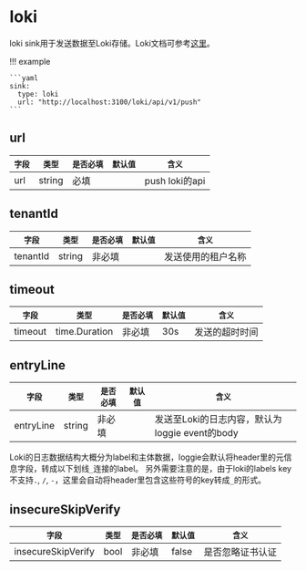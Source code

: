 # loki

loki sink用于发送数据至Loki存储。Loki文档可参考[这里](https://grafana.com/docs/loki/latest/)。


!!! example

    ```yaml
    sink:
      type: loki
      url: "http://localhost:3100/loki/api/v1/push"
    ```

## url

|    `字段`   |    `类型`    |  `是否必填`  |  `默认值`  |  `含义`  |
| ---------- | ----------- | ----------- | --------- | -------- |
| url | string  |    必填    |      | push loki的api |

## tenantId

|    `字段`   |    `类型`    |  `是否必填`  |  `默认值`  |  `含义`  |
| ---------- | ----------- | ----------- | --------- | -------- |
| tenantId | string  |    非必填    |      | 发送使用的租户名称 |

## timeout

|    `字段`   |    `类型`    |  `是否必填`  |  `默认值`  |  `含义`  |
| ---------- | ----------- | ----------- | --------- | -------- |
| timeout | time.Duration  |    非必填    |  30s    | 发送的超时时间 |

## entryLine

|    `字段`   |    `类型`    |  `是否必填`  |  `默认值`  |  `含义`  |
| ---------- | ----------- | ----------- | --------- | -------- |
| entryLine | string  |    非必填    |      | 发送至Loki的日志内容，默认为loggie event的body |

Loki的日志数据结构大概分为label和主体数据，loggie会默认将header里的元信息字段，转成以下划线`_`连接的label。
另外需要注意的是，由于loki的labels key不支持`.`, `/`, `-`，这里会自动将header里包含这些符号的key转成`_`的形式。

## insecureSkipVerify

|    `字段`   |    `类型`    |  `是否必填`  |  `默认值`  |  `含义`  |
| ---------- | ----------- | ----------- | --------- | -------- |
| insecureSkipVerify | bool  |    非必填    |  false    | 是否忽略证书认证 |
